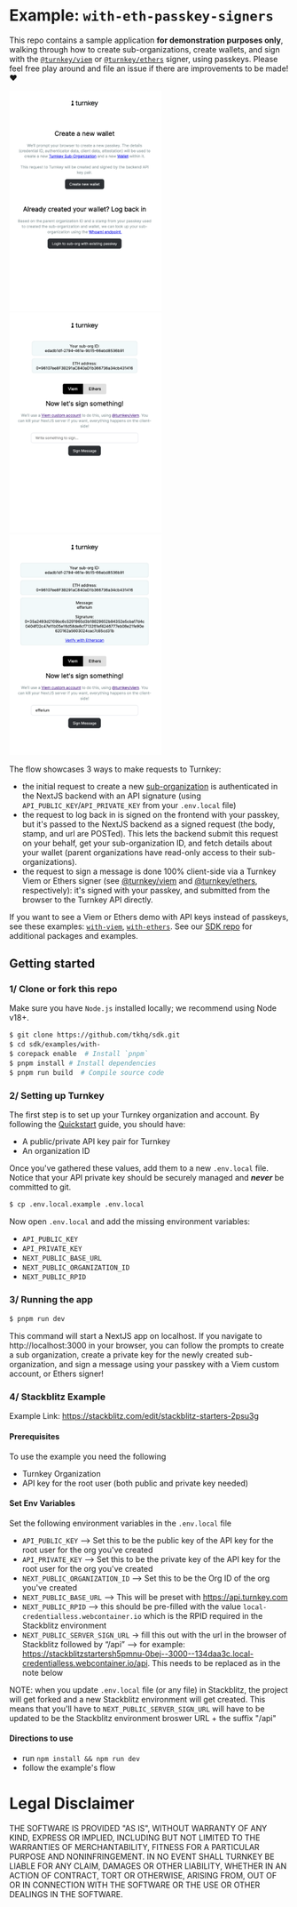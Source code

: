 # Example: `with-eth-passkey-signers`

This repo contains a sample application **for demonstration purposes only**, walking through how to create sub-organizations, create wallets, and sign with the [`@turnkey/viem`](https://github.com/tkhq/sdk/tree/main/packages/viem) or [`@turnkey/ethers`](https://github.com/tkhq/sdk/tree/main/packages/ethers) signer, using passkeys. Please feel free play around and file an issue if there are improvements to be made! ❤️

<img src="./img/home.png" width="275"/><img src="./img/wallet.png" width="275"/><img src="./img/signature.png" width="275"/>

The flow showcases 3 ways to make requests to Turnkey:

- the initial request to create a new [sub-organization](https://docs.turnkey.com/getting-started/sub-organizations) is authenticated in the NextJS backend with an API signature (using `API_PUBLIC_KEY`/`API_PRIVATE_KEY` from your `.env.local` file)
- the request to log back in is signed on the frontend with your passkey, but it's passed to the NextJS backend as a signed request (the body, stamp, and url are POSTed). This lets the backend submit this request on your behalf, get your sub-organization ID, and fetch details about your wallet (parent organizations have read-only access to their sub-organizations).
- the request to sign a message is done 100% client-side via a Turnkey Viem or Ethers signer (see [@turnkey/viem](https://github.com/tkhq/sdk/tree/main/packages/viem) and [@turnkey/ethers](https://github.com/tkhq/sdk/tree/main/packages/ethers), respectively): it's signed with your passkey, and submitted from the browser to the Turnkey API directly.

If you want to see a Viem or Ethers demo with API keys instead of passkeys, see these examples: [`with-viem`](https://github.com/tkhq/sdk/tree/main/examples/with-viem), [`with-ethers`](https://github.com/tkhq/sdk/tree/main/examples/with-ethers). See our [SDK repo](https://github.com/tkhq/sdk) for additional packages and examples.

## Getting started

### 1/ Clone or fork this repo

Make sure you have `Node.js` installed locally; we recommend using Node v18+.

```bash
$ git clone https://github.com/tkhq/sdk.git
$ cd sdk/examples/with-
$ corepack enable  # Install `pnpm`
$ pnpm install # Install dependencies
$ pnpm run build  # Compile source code
```

### 2/ Setting up Turnkey

The first step is to set up your Turnkey organization and account. By following the [Quickstart](https://docs.turnkey.com/getting-started/quickstart) guide, you should have:

- A public/private API key pair for Turnkey
- An organization ID

Once you've gathered these values, add them to a new `.env.local` file. Notice that your API private key should be securely managed and **_never_** be committed to git.

```bash
$ cp .env.local.example .env.local
```

Now open `.env.local` and add the missing environment variables:

- `API_PUBLIC_KEY`
- `API_PRIVATE_KEY`
- `NEXT_PUBLIC_BASE_URL`
- `NEXT_PUBLIC_ORGANIZATION_ID`
- `NEXT_PUBLIC_RPID`

### 3/ Running the app

```bash
$ pnpm run dev
```

This command will start a NextJS app on localhost. If you navigate to http://localhost:3000 in your browser, you can follow the prompts to create a sub organization, create a private key for the newly created sub-organization, and sign a message using your passkey with a Viem custom account, or Ethers signer!

### 4/ Stackblitz Example

Example Link: https://stackblitz.com/edit/stackblitz-starters-2psu3g

#### Prerequisites

To use the example you need the following

- Turnkey Organization
- API key for the root user (both public and private key needed)

#### Set Env Variables

Set the following environment variables in the `.env.local` file

- `API_PUBLIC_KEY` --> Set this to be the public key of the API key for the root user for the org you've created
- `API_PRIVATE_KEY` --> Set this to be the private key of the API key for the root user for the org you've created
- `NEXT_PUBLIC_ORGANIZATION_ID` --> Set this to be the Org ID of the org you've created
- `NEXT_PUBLIC_BASE_URL` --> This will be preset with https://api.turnkey.com
- `NEXT_PUBLIC_RPID` --> this should be pre-filled with the value `local-credentialless.webcontainer.io` which is the RPID required in the Stackblitz environment
- `NEXT_PUBLIC_SERVER_SIGN_URL` → fill this out with the url in the browser of Stackblitz followed by “/api” --> for example: https://stackblitzstartersh5pmnu-0bej--3000--134daa3c.local-credentialless.webcontainer.io/api. This needs to be replaced as in the note below

NOTE: when you update `.env.local` file (or any file) in Stackblitz, the project will get forked and a new Stackblitz environment will get created. This means that you'll have to `NEXT_PUBLIC_SERVER_SIGN_URL` will have to be updated to be the Stackblitz environment broswer URL + the suffix "/api"

#### Directions to use

- run `npm install && npm run dev`
- follow the example's flow

# Legal Disclaimer

THE SOFTWARE IS PROVIDED "AS IS", WITHOUT WARRANTY OF ANY KIND, EXPRESS OR IMPLIED, INCLUDING BUT NOT LIMITED TO THE WARRANTIES OF MERCHANTABILITY, FITNESS FOR A PARTICULAR PURPOSE AND NONINFRINGEMENT. IN NO EVENT SHALL TURNKEY BE LIABLE FOR ANY CLAIM, DAMAGES OR OTHER LIABILITY, WHETHER IN AN ACTION OF CONTRACT, TORT OR OTHERWISE, ARISING FROM, OUT OF OR IN CONNECTION WITH THE SOFTWARE OR THE USE OR OTHER DEALINGS IN THE SOFTWARE.
